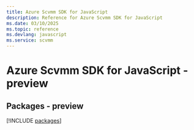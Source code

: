 ```yaml
---
title: Azure Scvmm SDK for JavaScript
description: Reference for Azure Scvmm SDK for JavaScript
ms.date: 03/10/2025
ms.topic: reference
ms.devlang: javascript
ms.service: scvmm
---
```

# Azure Scvmm SDK for JavaScript - preview
## Packages - preview
[!INCLUDE [packages](scvmm-index.md)]